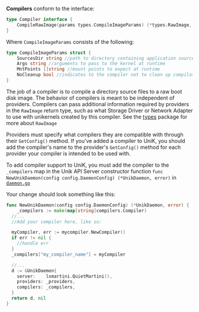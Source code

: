 **Compilers** conform to the interface:
```go
type Compiler interface {
	CompileRawImage(params types.CompileImageParams) (*types.RawImage, error)
}
```

Where `CompileImageParams` consists of the following:

```go
type CompileImageParams struct {
	SourcesDir string //path to directory containing application source code
	Args string //arguments to pass to the kernel at runtime
	MntPoints []string //mount points to expect at runtime
	NoCleanup bool //indicates to the compiler not to clean up compilation artifacts after exiting
}
```

The job of a compiler is to compile a directory source files to a raw boot disk image. The behavior of compilers is meant to be independent of providers. Compilers can pass additional information required by providers in the `RawImage` return type, such as what Storage Driver or Network Adapter to use with unikernels created by this compiler. See the [types](../../pkg/types/) package for more about `RawImage`
 
Providers must specify what compilers they are compatible with through their `GetConfig()` method. If you've added a compiler to UniK, you should add the compiler's name to the provider's `GetConfig()` method for each provider your compiler is intended to be used with.

To add compiler support to UniK, you must add the compiler to the `_compilers` map in the Unik API Server constructor function `func NewUnikDaemon(config config.DaemonConfig) (*UnikDaemon, error)` in [`daemon.go`](../pkg/daemon/daemon.go)

Your change should look something like this:
```go
func NewUnikDaemon(config config.DaemonConfig) (*UnikDaemon, error) {
	_compilers := make(map[string]compilers.Compiler)
  //...
  //Add your compiler here, like so:

  myCompiler, err := mycompiler.NewCompiler()
  if err != nil {
    //handle err
  }
  _compilers["my_compiler_name"] = myCompiler

  //...
  d := &UnikDaemon{
    server:    lxmartini.QuietMartini(),
    providers: _providers,
    compilers: _compilers,
  }
  return d, nil
}
```

